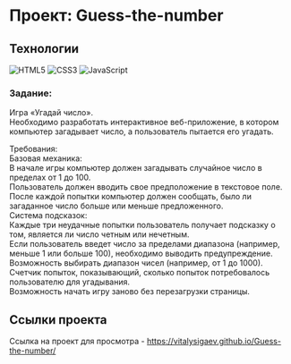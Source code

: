 
# Проект: Guess-the-number


## Технологии
![HTML5](https://img.shields.io/badge/-HTML5-e34f26?logo=html5&logoColor=white)
![CSS3](https://img.shields.io/badge/-CSS3-1572b6?logo=css3&logoColor=white)
![JavaScript](https://img.shields.io/badge/-JavaScript-f7df1e?logo=javaScript&logoColor=black)

### Задание:
Игра «Угадай число». <br/>
Необходимо разработать интерактивное веб-приложение, в котором компьютер загадывает число, а пользователь пытается его угадать.<br/>

Требования: <br/>
Базовая механика: <br/>
В начале игры компьютер должен загадывать случайное число в пределах от 1 до 100. <br/>
Пользователь должен вводить свое предположение в текстовое поле. <br/>
После каждой попытки компьютер должен сообщать, было ли загаданное число больше или меньше предложенного. <br/>
Система подсказок: <br/>
Каждые три неудачные попытки пользователь получает подсказку о том, является ли число четным или нечетным. <br/>
Если пользователь введет число за пределами диапазона (например, меньше 1 или больше 100), необходимо выводить предупреждение. <br/>
Возможность выбирать диапазон чисел (например, от 1 до 1000). <br/>
Счетчик попыток, показывающий, сколько попыток потребовалось пользователю для угадывания. <br/>
Возможность начать игру заново без перезагрузки страницы. <br/>


## Ссылки проекта
Ссылка на проект для просмотра - https://vitalysigaev.github.io/Guess-the-number/
